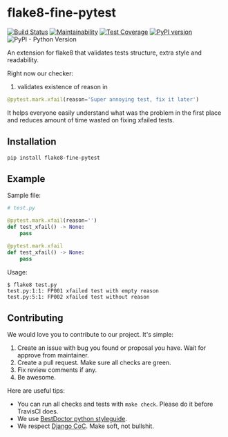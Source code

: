 # flake8-fine-pytest

[![Build Status](https://travis-ci.org/best-doctor/flake8-fine-pytest.svg?branch=master)](https://travis-ci.org/best-doctor/flake8-fine-pytest)
[![Maintainability](https://api.codeclimate.com/v1/badges/ea5c318a4508b00d7be2/maintainability)](https://codeclimate.com/github/best-doctor/flake8-fine-pytest/maintainability)
[![Test Coverage](https://api.codeclimate.com/v1/badges/ea5c318a4508b00d7be2/test_coverage)](https://codeclimate.com/github/best-doctor/flake8-fine-pytest/test_coverage)
[![PyPI version](https://badge.fury.io/py/flake8-fine-pytest.svg)](https://badge.fury.io/py/flake8-fine-pytest)
![PyPI - Python Version](https://img.shields.io/pypi/pyversions/flake8-fine-pytest)

An extension for flake8 that validates tests structure, extra style and readability.

Right now our checker:
1) validates existence of reason in

```python
@pytest.mark.xfail(reason='Super annoying test, fix it later')
```

It helps everyone easily understand what was the problem in the first place
and reduces amount of time wasted on fixing xfailed tests.

## Installation

```terminal
pip install flake8-fine-pytest
```

## Example

Sample file:

```python
# test.py

@pytest.mark.xfail(reason='')
def test_xfail() -> None:
    pass

@pytest.mark.xfail
def test_xfail() -> None:
    pass
```

Usage:

```terminal
$ flake8 test.py
test.py:1:1: FP001 xfailed test with empty reason
test.py:5:1: FP002 xfailed test without reason
```

## Contributing

We would love you to contribute to our project. It's simple:

1. Create an issue with bug you found or proposal you have.
   Wait for approve from maintainer.
1. Create a pull request. Make sure all checks are green.
1. Fix review comments if any.
1. Be awesome.

Here are useful tips:

- You can run all checks and tests with `make check`.
  Please do it before TravisCI does.
- We use [BestDoctor python styleguide](https://github.com/best-doctor/guides/blob/master/guides/en/python_styleguide.md).
- We respect [Django CoC](https://www.djangoproject.com/conduct/).
  Make soft, not bullshit.
